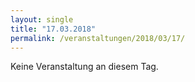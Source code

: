```yaml
---
layout: single
title: "17.03.2018"
permalink: /veranstaltungen/2018/03/17/
---
```


Keine Veranstaltung an diesem Tag.
